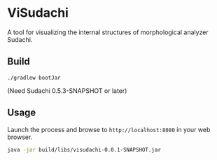 # ViSudachi
A tool for visualizing the internal structures of morphological analyzer Sudachi.

## Build

```
./gradlew bootJar
```

(Need Sudachi 0.5.3-SNAPSHOT or later)

## Usage

Launch the process and browse to `http://localhost:8080` in your web browser.

```Bash
java -jar build/libs/visudachi-0.0.1-SNAPSHOT.jar
```
